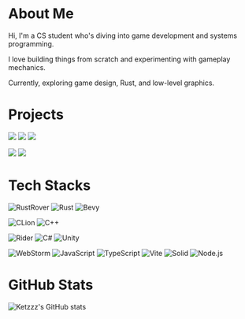 # About Me

Hi, I'm a CS student who's diving into game development and systems programming.  

I love building things from scratch and experimenting with gameplay mechanics.

Currently, exploring game design, Rust, and low-level graphics.

# Projects

[![](https://img.shields.io/badge/Fizix-000?style=for-the-badge&logo=rust&logoColor=white)](https://github.com/Ketzzz-dev/fizix)
[![](https://img.shields.io/badge/Fall.js-3178C6?style=for-the-badge&logo=typescript&logoColor=white)](https://github.com/Ketzzz-dev/Fall.js)
[![](https://img.shields.io/badge/Common_Sense-5865F2?style=for-the-badge&logo=discord&logoColor=white)](https://github.com/Ketzzz-dev/common-sense)

[![](https://img.shields.io/badge/Stopwatch-FA5C5C?style=for-the-badge&logo=itchdotio&logoColor=white)](https://ketzzz750.itch.io/stopwatch)
[![](https://img.shields.io/badge/GlitchGunner-FA5C5C?style=for-the-badge&logo=itchdotio&logoColor=white)](https://yuno517.itch.io/glitchgunner-unlisted)

# Tech Stacks
![RustRover](https://img.shields.io/badge/RustRover-000?style=for-the-badge&logo=rustrover&logoColor=white)
![Rust](https://img.shields.io/badge/Rust-000?style=for-the-badge&logo=rust)
![Bevy](https://img.shields.io/badge/Bevy-232326?style=for-the-badge&logo=bevy)

![CLion](https://img.shields.io/badge/CLion-000?style=for-the-badge&logo=clion&logoColor=white)
![C++](https://img.shields.io/badge/C%2b%2b-00599C?style=for-the-badge&logo=cplusplus&logoColor=white)

![Rider](https://img.shields.io/badge/Rider-000?style=for-the-badge&logo=rider&logoColor=white)
![C#](https://img.shields.io/badge/C%23-239120?style=for-the-badge&logo=csharp)
![Unity](https://img.shields.io/badge/Unity-fff?style=for-the-badge&logo=unity&logoColor=black)

![WebStorm](https://img.shields.io/badge/WebStorm-000?style=for-the-badge&logo=webstorm&logoColor=white)
![JavaScript](https://img.shields.io/badge/JavaScript-F7DF1E?style=for-the-badge&logo=javascript&logoColor=black)
![TypeScript](https://img.shields.io/badge/TypeScript-3178C6?style=for-the-badge&logo=typescript&logoColor=white)
![Vite](https://img.shields.io/badge/Vite-646CFF?style=for-the-badge&logo=vite&logoColor=white)
![Solid](https://img.shields.io/badge/Solid-2C4F7C?style=for-the-badge&logo=solid&logoColor=white)
![Node.js](https://img.shields.io/badge/Node.js-5FA04E?style=for-the-badge&logo=nodedotjs&logoColor=white)

# GitHub Stats
![Ketzzz's GitHub stats](https://github-readme-stats.vercel.app/api?username=Ketzzz-dev&show_icons=true&theme=catppuccin_mocha)
